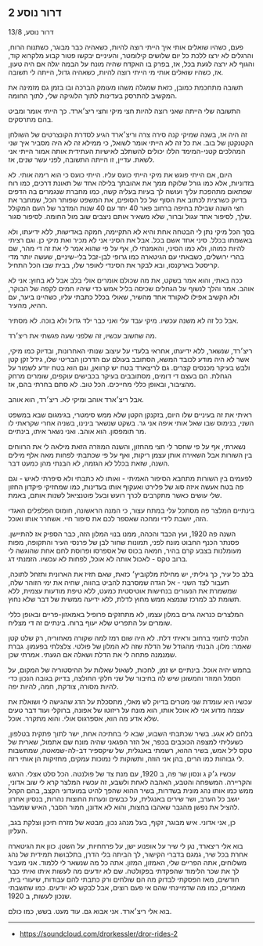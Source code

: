 ## דרור נוסע 2

דרור נוסע, 13/8

פעם, כשהיו שואלים אותי איך הייתי רוצה להיות, כשאהיה כבר מבוגר, כשתנוח הרוח, והרגלים לא ירצו ללכת כל יום שלושים קילומטר, והעיניים יבקשו פטור קבוע מלקרוא קוד, והגוף לא ירצה לגעת בכל, אז, בפרק בו האקדח שהיה מונח על הבמה יגלה אם היה טעון, אז, כשהיו שואלים אותי מי הייתי רוצה להיות, כשאהיה גדול, הייתה לי תשובה. 

תשובה מתחכמת כמובן, כזאת שמגלה משהו מעומק הברכה ובו בזמן גם מזמינה את המקשיב להתרסק בעדינות לתוך הלוגיקה שלי, לתוך החומה. 

התשובה שלי הייתה שאני רוצה להיות חצי מיקי וחצי ריצ׳ארד. כך הייתי אומר ומביט בהם מתרסקים.

זה היה אז, בשנה שמיקי קנה סירה צרה וריצ׳ארד הגיע לסדרת הקונצרטים של השולחן הקטנקטן של בוב. את כל זה לא הייתי אומר לשואל, כי ממילא זה לא היה מסביר איך שני המהלכים קטני-המימד הללו יכולים להשתלב לאישיות העתידית אותה אמור הייתי אני לשאת. עדיין, זו הייתה התשובה, לפני עשר שנים, אז. 

היום, אם הייתי פוגש את מיקי הייתי כועס עליו. הייתי כועס כי הוא רימה אותי. לא בזדוניות, אלא כמו גורל שלוקח ממך את אהובתך בלילה אחד של תאונת דרכים, כמו רוח שפתאום מתהפכת עליך ועושה לך בעיות בעליה קשה, כמו מחברת שנגמרים בה הדפים בדיוק כשרצית לכתוב את הסוף של כל הסופים, את המשפט שפותר הכל, שמחבר את חצי השנה שבילת בחיפה ברחוב פאר 40 יחד עם 40 שנות המדבר של העם המקולל שלך, לסיפור אחד עגול וברור, שלא משאיר אותם ניצבים שוב מול החומה. לסיפור סגור.

בסך הכל מיקי נתן לי הבטחה אחת והיא לא התקיימה, חמקה באדישות, ללא ידיעתו, ולא באשמתו בכלל. סיני אחד אשם בכל. אבל את הסיני אני לא מכיר ואת מיקי כן. וגם רציתי להיות כמוהו, ולא כמו הסיני, והאמנתי לו, אף על פי שהוא אמר לי את זה די מהר, שם בהרי ירושלים, כשבאתי עם הגיטארה כמו גרופי לבן-זבל בלי-שיניים, שעשה יותר מדי קריסטל בארקנסו, ובא לבקר את הסינדי לאופר שלו, בבית שבו הכל התחיל. 

ככה באתי, והוא אמר בשקט, את מה שכולם אומרים אולי בלב אבל לא בחוץ: אני לא אוהב. אמר והלך לנשוף על הגחלים שכיסה בליל אמש כדי שיהיו חמים לקפה של הבוקר, ולא הקשיב אפילו לאקורד אחד מהשיר, שאולי בכלל כתבתי עליו, כשהיינו ביער, עם ההיא, מהעיר. 

אבל כל זה לא משנה עכשיו. מיקי עבד עלי ואני כבר ילד גדול ולא בוכה. לא מסתיר.

מה שחשוב עכשיו, זה שלפני שעה פגשתי את ריצ׳רד. 

ריצ׳רד, שנשאר, ללא ידיעתו, אחראי בלעדי על עיצוב שנותי האחרונות, ובדיוק כמו מיקי, אשר לא היה מודע לכובד המשא, הסתובב בעולם עם הדרכון הבריטי שלו, גידל זקן קטן ולבש בעיקר מכנסים קצרים. גם לריצארד בטח יש קרוואן, וגם הוא בטח יודע לשמור על הגחלת. הם בעצם די דומים, מסתובבים בעיקר בכבישים עוקפים, שומרים מרחק מהציבור, ובאופן כללי מחייכים. הכל טוב. לא סתם בחרתי בהם, אז.

אבל ריצ׳ארד אוהב ומיקי לא. ריצ׳רד, הוא אוהב.

ראיתי את זה בעיניים שלו היום, בזקנקן הקטן שלא ממש סימטרי, בגימגום שבא במשפט השני, בנימוס שבו שאל אותי איפה אני גר. בשקט שנשאר בינינו, בשניה אחרי שקראתי לו מר תומפסון. הוא אוהב. ואני נשאר איתו, בינתיים.

נשארתי, אף על פי שחסר לי חצי מהחזון, והשנה המוזרה הזאת מילאה לי את הרווחים בין השורות אבל השאירה אותן עצמן ריקות, ואף על פי שכתבתי לפחות מאה אלף מילים השנה, שזאת בכלל לא הגזמה, לא הבנתי מהן כמעט דבר. 

לפעמים בין השורות מתחבא הסיפור האמיתי - ואותו לא כתבתי ולא סיפרתי לאיש - וגם פה בטח אעשה איזה סוג של פלירט ואעקוף אותו בעדינות, כמו שמחזיקי פיקדון החזון שלי עושים כאשר מתקרבים לכרך רועש ובעל פוטנציאל לשנות אותם, באמת. 

בינתיים המלצר פה מסתכל עלי במתח עצור, כי המנה הראשונה, חומוס הפלפלים האגדי הזה, יושבת לידי ומחכה שאספר לכם את סיפור חיי. אשחרר אותו ואוכל. 

השנה פה 1920, ועץ הכבד והכהה, ממנו בנוי המלון הזה, כבר הספיק אז להתיישן. פסנתר הכנף החבוט מונח לפני, תמונות שחור לבן של פרנסי העיר והתקופה, מפות מעומלנות בצבע קרם בהיר, חמאה בכוס של אספרסו ופרוסת לחם אחת שהוגשה לי ברוב טקס - לאכול אותה לא אוכל, לפחות לא עכשיו. הזמנתי דג.

בלב כל עיר, כך גיליתי, יש מחילת מלקוביץ׳ כזאת, שאם תזיז את הארונית ותזחל לתוכה, תעבור לצד השני - אל הגדה שמסרבת להביט בהווה, שחיה את ימי הזוהר שלה, שמשמרת את הנעורים בנחישות אוטיסטית כמעט, ללא טיפת מודעות עצמית, ללא תשומת לב למרכז שנמצא ממש מחוץ לדלת, ללא ידיעה ממשית של דבר שלא נחוץ. 

המלצרים כנראה גרים במלון עצמו, לא מתחזקים פרופיל באמאזון-פריים ובאופן כללי שומרים על התפריט שלא יעוף ברוח. בינתיים זה די מצליח. 

הלכתי לתומי ברחוב וראיתי דלת. לא היה שום רמז למה שקורה מאחוריה, רק שלט קטן שאמר: מלון. הבנתי מהגודל של הדלת שזה לא המלון של פולטי. צלצלתי בפעמון. גברת שמנמנה פתחה לי את הדלת ושאלה אם הגעתי. אמרתי שכן. 

בחמש יהיה אוכל. בינתיים יש זמן, לחכות, לשאול שאלות על ההיסטוריה של המקום, על הסמל המוזר והמשונן שיש לה בחיבור של שני חלקי החולצה, בדיוק בגובה הנכון כדי להיות מסורה, צודקת, חמה, להיות יפה.

עכשיו היא עומדת שני מטרים בדיוק לש מאלי, מתסכלת על הדג שהגישה לי ושואלת את עצמה מדוע אני לא אוכל אותו, הוא מונח על ריזוטו של אפונה, ברוקלי ועוד דבר טעים שלא אדע מה הוא, אספרגוס אולי. והוא מתקרר. אוכל. 

בלחם לא אגע. בשיר שכתבתי השבוע, שבא לי בחתיכה אחת, ישר לתוך פתקית בטלפון, כשעליתי למצפה הכוכבים בכפר, אל הזר הפגאני שהיה מונח שם אתמול, שארית של טקס ליל אמש, בשיר ההוא, רשמתי באנגלית, של שיקספיר דב-לה-שמאטה, שמחשבות לי גבוהות כמו הרים, בהן אני הוזה, ותשוקות לי נמוכות עמקים, מחזיקות הן אותי רזה. 

עכשיו ג׳ק ג ונסון שר פה, ב 1920, עם מנת צד של פולנטה. הכל סלט אצלי. הרגש והקריירה. המשפחה והטבע, האהבה לאחת ולשבע, זה עכשיו המלצר קרא לי שוב אדוני, ממש כמו אותו נהג מונית בשדרות, בשיר ההוא שהפך להיט במועדוני הקצב, בהם הקהל יושב כל הערב, ושר שירים באנגלית, על כבשים ונערות החוצות נהרות, בנסיון אחרון להציל את נפשן מהגבר שאהבו בחצות, והוא לא אדונן, חמור הסבר, האיש שמעבר. 

כן, אני אדוני. איש מבוגר, זקוף, בעל מנהג נכון, מבטא של מזרח תיכון וצלקת בגב, העליון. 

בוא אלי ריצארד, נגן לי שיר על אופנוע ישן, על פרחחיות, על השטן. כוון את הגיטארה אחרת בכל שיר, גמגם בדברי הקישור, לך הביתה בלי הדרן, בתלבושת תמידית של נהג משלוחים, אתה הפריים שלי, האמזון, המזון. אתה כל מה שנשאר לי ללמוד. אני מעביר לך את שכר הלימוד שהפקדתי בפקולטה. שם לא יודעים מה לעשות איתו ואיתי כבר חודשים, מאז הפסקתי לבדוק מה הם שולחים ורק כתבתי להם עבודות, שיעורי בית, מאמרים, כמו מה שדמיינתי שהם אי פעם רוצים, אבל לבקש לא יודעים. כמו שחשבתי שנכון לעשות, ב 1920.

בוא אלי ריצ׳ארד. אני אבוא גם. עוד מעט. בשש, כמו כולם.

---
- https://soundcloud.com/drorkessler/dror-rides-2
